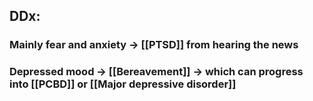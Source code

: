 ## DDx:
### Mainly fear and anxiety -> [[PTSD]] from hearing the news
###
### Depressed mood -> [[Bereavement]] -> which can progress into [[PCBD]] or [[Major depressive disorder]]